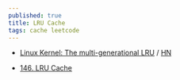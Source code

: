 ```yaml
---
published: true
title: LRU Cache
tags: cache leetcode
---
```

- [Linux Kernel: The multi-generational LRU](https://lwn.net/Articles/851184/) / [HN](https://news.ycombinator.com/item?id=26858752) 

- [146. LRU Cache](https://leetcode.com/problems/lru-cache/)